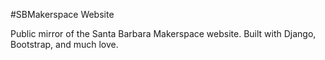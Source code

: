 #SBMakerspace Website

Public mirror of the Santa Barbara Makerspace website. Built with Django, Bootstrap, and much love.
